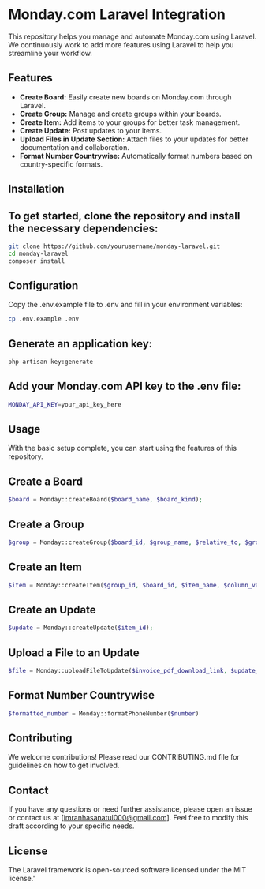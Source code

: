 # Monday.com Laravel Integration

This repository helps you manage and automate Monday.com using Laravel. We continuously work to add more features using Laravel to help you streamline your workflow.

## Features

- **Create Board:** Easily create new boards on Monday.com through Laravel.
- **Create Group:** Manage and create groups within your boards.
- **Create Item:** Add items to your groups for better task management.
- **Create Update:** Post updates to your items.
- **Upload Files in Update Section:** Attach files to your updates for better documentation and collaboration.
- **Format Number Countrywise:** Automatically format numbers based on country-specific formats.

## Installation

## To get started, clone the repository and install the necessary dependencies:

```bash
git clone https://github.com/yourusername/monday-laravel.git
cd monday-laravel
composer install
```
## Configuration
Copy the .env.example file to .env and fill in your environment variables:
```bash
cp .env.example .env
```
## Generate an application key:
```bash
php artisan key:generate
```
## Add your Monday.com API key to the .env file:
```bash
MONDAY_API_KEY=your_api_key_here
```
## Usage
With the basic setup complete, you can start using the features of this repository.

## Create a Board
```php
$board = Monday::createBoard($board_name, $board_kind);
```
## Create a Group
```php
$group = Monday::createGroup($board_id, $group_name, $relative_to, $group_color, $position_relative_method);
```
## Create an Item
```php
$item = Monday::createItem($group_id, $board_id, $item_name, $column_values);
```
## Create an Update
```php
$update = Monday::createUpdate($item_id);
```
## Upload a File to an Update
```php
$file = Monday::uploadFileToUpdate($invoice_pdf_download_link, $update_id);
```
## Format Number Countrywise
```php
$formatted_number = Monday::formatPhoneNumber($number)
```
## Contributing
We welcome contributions! Please read our CONTRIBUTING.md file for guidelines on how to get involved.

## Contact
If you have any questions or need further assistance, please open an issue or contact us at [imranhasanatul000@gmail.com].
Feel free to modify this draft according to your specific needs.

## License
The Laravel framework is open-sourced software licensed under the MIT license."

